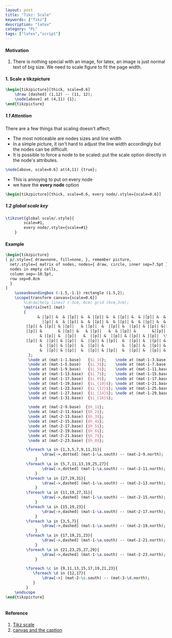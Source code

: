 ```yaml
---
layout: post
title: "Tikz: Scale"
keywords: ["Tikz"]
description: "latex"
category: "PL"
tags: ["latex","script"]
---
```


#### Motivation
1. There is nothing special with an image, for latex, an image is just normal text of big size.
We need to scale figure to fit the page width.

#### 1. Scale a tikzpicture

```latex
\begin{tikzpicture}[thick, scale=0.6]
	\draw [dashed] (1,12) -- (11, 12);
	\node[above] at (4,11) {1};
\end{tikzpicture}
```


##### 1.1 Attention
There are a few things that scaling doesn't affect;
- The most noticeable are nodes sizes and line width
- In a simple picture, it isn't hard to adjust the line width accordingly but the nodes can be difficult.
- It is possible to force a node to be scaled: put the scale option directly in the node's attributes.

```latex
\node[above, scale=0.6] at(4,11) {true};
```
- This is annoying to put on every node
- we have the **every node** option

```latex
\begin{tikzpicture}[thick, scale=0.6, every node/.style={scale=0.6}]
```

##### 1.2 global scale key

```latex
\tikzset{global scale/.style}{
		scale=#1, 
		every node/.style={scale=#1}
	}
```


#### Example

```latex
\begin{tikzpicture}
[ p/.style={ draw=none, fill=none, }, remember picture, 
  net/.style={ matrix of nodes, nodes={ draw, circle, inner sep=7.5pt },
  nodes in empty cells,
  column sep=-10.5pt,
  row sep=0.8cm
  }
]
	\useasboundingbox (-1.5,-1.1) rectangle (1.5,2);
	\scope[transform canvas={scale=0.6}]
		%\draw[help lines] (-3cm,-6cm) grid (6cm,3cm);
		\matrix[net] (mat)
		{
			  & |[p]| &  & |[p]| &  & |[p]| &  & |[p]| &  & |[p]| &  & |[p]| &  & |[p]| &  & |[p]| &  &
				|[p]| &  & |[p]| &  & |[p]| &  & |[p]| &  & |[p]| &  & |[p]| &  & |[p]| &  & |[p]|    \\
		 |[p]| & |[p]| & |[p]|   & |[p]|  &  |[p]| &  |[p]| & |[p]| &|[p]|  &   & |[p]| &      & |[p]| &  &  |[p]| &  &
		 |[p]| &       & |[p]| &   & |[p]|   &  & |[p]| &       &|[p]| & |[p]| & |[p]| & |[p]|
			   & |[p]| &  |[p]|   &  |[p]| &  |[p]| & |[p]| & |[p]|  \\ 
		 |[p]| &  |[p]| & |[p]|  &  |[p]| & |[p]|  &  |[p]| &  |[p]| &  |[p]| & |[p]| & |[p]| & |[p]| &       & |[p]|
			   &  |[p]| & |[p]|  &  |[p]| &        &  |[p]| &  |[p]| &  |[p]| & |[p]| & |[p]| & |[p]| & |[p]| &     |[p]|
			   &  |[p]| & |[p]|  &  |[p]| & |[p]|  &  |[p]| &  |[p]| &  |[p]| \\ 
		  };
		  \node at (mat-1-1.base)   {$i_1$};    \node at (mat-1-3.base)   {$i_2$}; 
		  \node at (mat-1-5.base)   {$i_3$};    \node at (mat-1-7.base)   {$i_4$}; 
		  \node at (mat-1-9.base)   {$i_5$};    \node at (mat-1-11.base)  {$i_6$}; 
		  \node at (mat-1-13.base)  {$i_7$};    \node at (mat-1-15.base)  {$i_8$}; 
		  \node at (mat-1-17.base)  {$i_9$};    \node at (mat-1-17.base)  {$i_9$};
		  \node at (mat-1-19.base)  {$i_{10}$}; \node at (mat-1-21.base)  {$i_{11}$};
		  \node at (mat-1-23.base)  {$i_{12}$}; \node at (mat-1-25.base)  {$i_{13}$};
		  \node at (mat-1-27.base)  {$i_{14}$}; \node at (mat-1-29.base)  {$i_{15}$};
		  \node at (mat-1-31.base)  {$i_{16}$};

		  \node at (mat-2-9.base)  {$h_1$};
		  \node at (mat-2-11.base) {$h_2$};
		  \node at (mat-2-13.base) {$h_3$};
		  \node at (mat-2-15.base) {$h_4$};
		  \node at (mat-2-17.base) {$h_5$};
		  \node at (mat-2-19.base) {$h_6$};
		  \node at (mat-2-21.base) {$h_7$};
		  \node at (mat-2-23.base) {$h_8$};

		 \foreach \a in {1,3,5,7,9,11,31}{
				\draw[->,dotted] (mat-1-\a.south) -- (mat-2-9.north);
			 }
		 \foreach \a in {5,7,11,13,19,25,27}{
				\draw[->,dotted] (mat-1-\a.south) -- (mat-2-11.north);
			 }
		 \foreach \a in {27,29,31}{
				\draw[->,dashed] (mat-1-\a.south) -- (mat-2-13.north);
			 }
		 \foreach \a in {11,19,27,31}{
				\draw[->,dashed] (mat-1-\a.south) -- (mat-2-15.north);
			 }
		 \foreach \a in {15,19,23}{
				\draw[->,dashed] (mat-1-\a.south) -- (mat-2-17.north);
			 }
		 \foreach \a in {3,5,7}{
				\draw[->,dashed] (mat-1-\a.south) -- (mat-2-19.north);
			 }
		 \foreach \a in {17,19,21,23}{
				\draw[->,dashed] (mat-1-\a.south) -- (mat-2-21.north);
			 }
		 \foreach \a in {21,23,25,27,29}{
				\draw[->,dashed] (mat-1-\a.south) -- (mat-2-23.north);
			 }

		 \foreach \c in {9,11,13,15,17,19,21,23}{
			\foreach \d in {12,17}{
				\draw[->] (mat-2-\c.south) -- (mat-3-\d.north);
			}
		 }
	\endscope
\end{tikzpicture}



```



#### Reference
1. [Tikz scale](https://tex.stackexchange.com/questions/26846/how-to-scale-a-tikzpicture-including-texts)
2. [canvas and the caption](https://tex.stackexchange.com/questions/108380/why-does-transform-canvas-change-where-the-caption-is)
